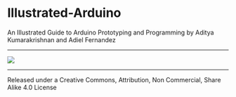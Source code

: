 # Illustrated-Arduino
An Illustrated Guide to Arduino Prototyping and Programming
by Aditya Kumarakrishnan and Adiel Fernandez

---

![](images/animation.gif)

---

Released under a Creative Commons, Attribution, Non Commercial, Share
Alike 4.0 License
